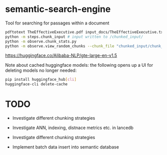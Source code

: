 # semantic-search-engine

Tool for searching for passages within a document

```bash
pdftotext TheEffectiveExecutive.pdf input_docs/TheEffectiveExecutive.txt
python -m steps.chunk_input # input written to /chunked_input/
python -m observe.chunk_stats.py
python -m observe.view_random_chunks --chunk_file "chunked_input/chunk_by_fixed_size-chunk_nchar100-overlap_nchar20.pickle"

```

<https://huggingface.co/Alibaba-NLP/gte-large-en-v1.5>

Note about cached huggingface models: the following opens up a UI for deleting models no longer needed:

```bash
pip install huggingface_hub[cli]
huggingface-cli delete-cache
```

# TODO

- Investigate different chunking strategies

- Investigate ANN, indexing, distnace metrics etc. in lancedb

- Investigate different chunking strategies

- Implement batch data insert into semantic database
